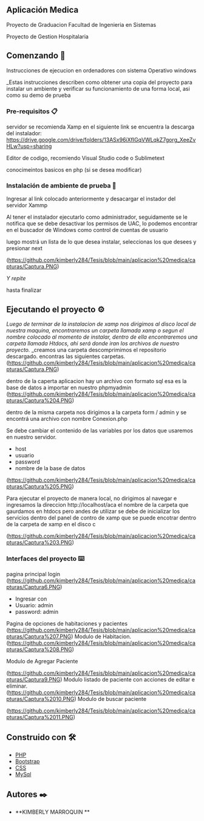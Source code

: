## Aplicación Medica
Proyecto de Graduacion
Facultad de Ingenieria en Sistemas 

Proyecto de Gestion Hospitalaria 

## Comenzando 🚀
Instrucciones de ejecucion en ordenadores con sistema Operativo windows 

_Estas instrucciones describen como  obtener una copia del proyecto para instalar un ambiente y verificar su funcionamiento de una forma local, asi como su demo de prueba 


### Pre-requisitos 📋

servidor se recomienda Xamp
en el siguiente link se encuentra la descarga del instalador: 
https://drive.google.com/drive/folders/13ASx96iXfIGqVWLqkZ7gorg_XeeZvHLw?usp=sharing

 Editor de codigo, recomiendo Visual Studio code o Sublimetext 

conocimeintos basicos en php (si se desea modificar) 



### Instalación de ambiente de prueba 🔧

Ingresar al link colocado anteriormente y desacargar el instador del servidor Xammp

Al tener el instalador ejecutarlo como administrador, seguidamente se le notifica que se debe desactivar los permisos de UAC, lo podemos encontrar en el buscador de Windows como control de cuentas de usuario  

luego mostrá un lista de lo que desea instalar, seleccionas los que desees y presionar next 

(https://github.com/kimberly284/Tesis/blob/main/aplicacion%20medica/capturas/Captura.PNG)


_Y repite_


hasta finalizar



## Ejecutando el proyecto  ⚙️

_Luego de terminar de la instalacion de xamp nos dirigimos al disco local de nuestra maquina, encontraremos un carpeta llamada xamp o segun el nombre colocado al momento de instalar, dentro de ella encontraremos una carpeta llamada Htdocs, ahi será donde iran los archivos de nuestro proyecto._
_creamos una carpeta descomprimimos el repositorio descargado.
encontras las siguientes carpetas.
(https://github.com/kimberly284/Tesis/blob/main/aplicacion%20medica/capturas/Captura.PNG)


dentro de la caperta aplicacion hay un archivo con formato sql 
esa es la base de datos a importar en nuestro phpmyadmin 
(https://github.com/kimberly284/Tesis/blob/main/aplicacion%20medica/capturas/Captura%204.PNG)


dentro de la misma carpeta nos dirigimos a la carpeta form / admin 
y se encontrá una archivo con nombre Conexion.php 
 
Se debe cambiar el contenido de las variables por los datos que usaremos en nuestro servidor.
 
   - host
   - usuario
   - password
   - nombre de la base de datos


(https://github.com/kimberly284/Tesis/blob/main/aplicacion%20medica/capturas/Captura%205.PNG)



Para ejecutar el proyecto de manera local, no dirigimos al navegar e ingresamos la direccion 
http://localhost/aca el nombre de la carpeta que gaurdamos en htdocs
pero andes de utilizar se debe de inicializar los servicios  dentro del  panel de contro de xamp que se puede encotrar dentro de la carpeta de xamp en el disco c


(https://github.com/kimberly284/Tesis/blob/main/aplicacion%20medica/capturas/Captura%203.PNG)

### Interfaces del proyecto ⌨️

pagina principal login 
(https://github.com/kimberly284/Tesis/blob/main/aplicacion%20medica/capturas/Captura6.PNG)

- Ingresar con 
- Usuario: admin
- password: admin


Pagina de opciones de habitaciones y pacientes 
(https://github.com/kimberly284/Tesis/blob/main/aplicacion%20medica/capturas/Captura%207.PNG)
Modulo de Habitacion. 
(https://github.com/kimberly284/Tesis/blob/main/aplicacion%20medica/capturas/Captura%208.PNG)

Modulo de Agregar Paciente

(https://github.com/kimberly284/Tesis/blob/main/aplicacion%20medica/capturas/Captura9.PNG)
Modulo  listado de paciente con acciones de editar e eliminar. 
(https://github.com/kimberly284/Tesis/blob/main/aplicacion%20medica/capturas/Captura%2010.PNG)
Modulo de buscar paciente  


(https://github.com/kimberly284/Tesis/blob/main/aplicacion%20medica/capturas/Captura%2011.PNG)

## Construido con 🛠️



* [PHP](https://www.php.net/manual/es/index.php) 
* [Bootstrap](https://getbootstrap.com/) 
* [CSS](https://developer.mozilla.org/es/docs/Web/CSS) 
* [MySql](https://www.mysql.com/) 


## Autores ✒️


* **KIMBERLY MARROQUIN ** 






